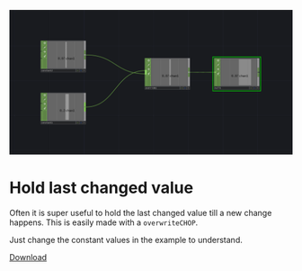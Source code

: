 ![Hold last changed value](./img/HoldLastChangedValue.png)
# Hold last changed value
Often it is super useful to hold the last changed value till a new change happens.
This is easily made with a `overwriteCHOP`.

Just change the constant values in the example to understand.

[Download](./files/holdLastChangedValue.tox)    